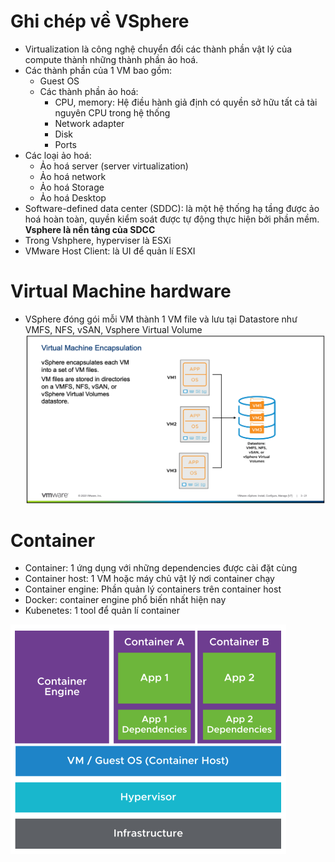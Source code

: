 # Ghi chép về VSphere

- Virtualization là công nghệ chuyển đổi các thành phần vật lý của compute thành 
những thành phần ảo hoá. 
- Các thành phần của 1 VM bao gồm:  
  - Guest OS 
  - Các thành phần ảo hoá:
    - CPU, memory: Hệ điều hành giả định có quyền sở hữu tất cả tài nguyên CPU trong hệ thống
    - Network adapter
    - Disk
    - Ports
- Các loại ảo hoá:
  - Ảo hoá server (server virtualization)
  - Ảo hoá network
  - Ảo hoá Storage
  - Ảo hoá Desktop 
- Software-defined data center (SDDC): là một hệ thống hạ tầng được ảo hoá hoàn toàn,
quyền kiểm soát được tự động thực hiện bởi phần mềm. **Vsphere là nền tảng của SDCC**
- Trong Vshphere, hyperviser là ESXi 
- VMware Host Client: là UI để quản lí ESXI 

# Virtual Machine hardware 
- VSphere đóng gói mỗi VM thành 1 VM file và lưu tại Datastore như VMFS, NFS,
vSAN, Vsphere Virtual Volume
![](images/Screen%20Shot%202022-10-30%20at%2022.18.37.png)

# Container
- Container: 1 ứng dụng với những dependencies được cài đặt cùng
- Container host: 1 VM hoặc máy chủ vật lý nơi container chạy
- Container engine: Phần quản lý containers trên container host 
- Docker: container engine phổ biến nhất hiện nay 
- Kubenetes: 1 tool để quản lí container 

![](images/Screen%20Shot%202022-10-30%20at%2022.34.42.png)
